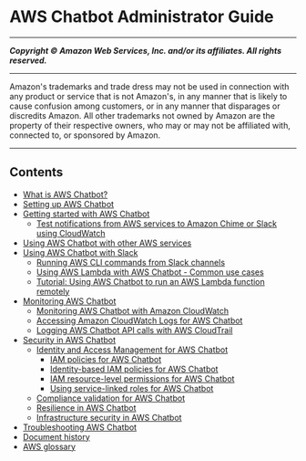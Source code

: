 # AWS Chatbot Administrator Guide

-----
*****Copyright &copy;  Amazon Web Services, Inc. and/or its affiliates. All rights reserved.*****

-----
Amazon's trademarks and trade dress may not be used in 
     connection with any product or service that is not Amazon's, 
     in any manner that is likely to cause confusion among customers, 
     or in any manner that disparages or discredits Amazon. All other 
     trademarks not owned by Amazon are the property of their respective
     owners, who may or may not be affiliated with, connected to, or 
     sponsored by Amazon.

-----
## Contents
+ [What is AWS Chatbot?](what-is.md)
+ [Setting up AWS Chatbot](setting-up.md)
+ [Getting started with AWS Chatbot](getting-started.md)
   + [Test notifications from AWS services to Amazon Chime or Slack using CloudWatch](test-notifications-cw.md)
+ [Using AWS Chatbot with other AWS services](related-services.md)
+ [Using AWS Chatbot with Slack](chatbot-slack-lambda-integration.md)
   + [Running AWS CLI commands from Slack channels](chatbot-cli-commands.md)
   + [Using AWS Lambda with AWS Chatbot - Common use cases](chatbot-lambda-common-use-cases.md)
   + [Tutorial: Using AWS Chatbot to run an AWS Lambda function remotely](chatbot-run-lambda-function-remotely-tutorial.md)
+ [Monitoring AWS Chatbot](monitoring-chatbot.md)
   + [Monitoring AWS Chatbot with Amazon CloudWatch](monitoring-cloudwatch.md)
   + [Accessing Amazon CloudWatch Logs for AWS Chatbot](cloudwatch-logs.md)
   + [Logging AWS Chatbot API calls with AWS CloudTrail](logging-using-cloudtrail.md)
+ [Security in AWS Chatbot](security.md)
   + [Identity and Access Management for AWS Chatbot](security-iam.md)
      + [IAM policies for AWS Chatbot](chatbot-iam-policies.md)
      + [Identity-based IAM policies for AWS Chatbot](security_iam_service-with-iam-id-based-policies.md)
      + [IAM resource-level permissions for AWS Chatbot](security_iam_service-with-iam-resource-based-policies.md)
      + [Using service-linked roles for AWS Chatbot](using-service-linked-roles.md)
   + [Compliance validation for AWS Chatbot](chatbot-compliance.md)
   + [Resilience in AWS Chatbot](disaster-recovery-resiliency.md)
   + [Infrastructure security in AWS Chatbot](infrastructure-security.md)
+ [Troubleshooting AWS Chatbot](chatbot-troubleshooting.md)
+ [Document history](doc-history.md)
+ [AWS glossary](glossary.md)